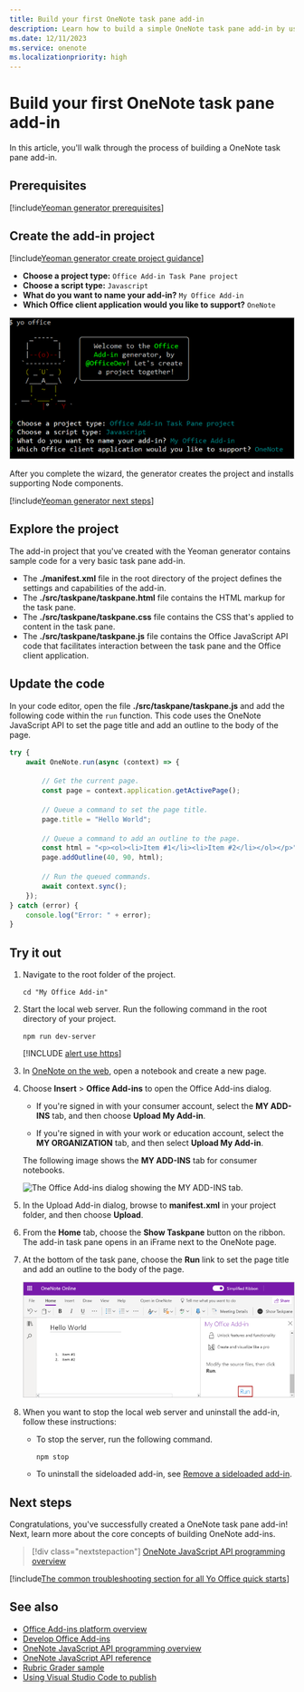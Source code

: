 ```yaml
---
title: Build your first OneNote task pane add-in
description: Learn how to build a simple OneNote task pane add-in by using the Office JS API.
ms.date: 12/11/2023
ms.service: onenote
ms.localizationpriority: high
---
```


# Build your first OneNote task pane add-in

In this article, you'll walk through the process of building a OneNote task pane add-in.

## Prerequisites

[!include[Yeoman generator prerequisites](../includes/quickstart-yo-prerequisites.md)]

## Create the add-in project

[!include[Yeoman generator create project guidance](../includes/yo-office-command-guidance.md)]

- **Choose a project type:** `Office Add-in Task Pane project`
- **Choose a script type:** `Javascript`
- **What do you want to name your add-in?** `My Office Add-in`
- **Which Office client application would you like to support?** `OneNote`

![The prompts and answers for the Yeoman generator in a command line interface.](../images/yo-office-onenote.png)

After you complete the wizard, the generator creates the project and installs supporting Node components.

[!include[Yeoman generator next steps](../includes/yo-office-next-steps.md)]

## Explore the project

The add-in project that you've created with the Yeoman generator contains sample code for a very basic task pane add-in.

- The **./manifest.xml** file in the root directory of the project defines the settings and capabilities of the add-in.
- The **./src/taskpane/taskpane.html** file contains the HTML markup for the task pane.
- The **./src/taskpane/taskpane.css** file contains the CSS that's applied to content in the task pane.
- The **./src/taskpane/taskpane.js** file contains the Office JavaScript API code that facilitates interaction between the task pane and the Office client application.

## Update the code

In your code editor, open the file **./src/taskpane/taskpane.js** and add the following code within the `run` function. This code uses the OneNote JavaScript API to set the page title and add an outline to the body of the page.

```js
try {
    await OneNote.run(async (context) => {

        // Get the current page.
        const page = context.application.getActivePage();

        // Queue a command to set the page title.
        page.title = "Hello World";

        // Queue a command to add an outline to the page.
        const html = "<p><ol><li>Item #1</li><li>Item #2</li></ol></p>";
        page.addOutline(40, 90, html);

        // Run the queued commands.
        await context.sync();
    });
} catch (error) {
    console.log("Error: " + error);
}
```

## Try it out

1. Navigate to the root folder of the project.

    ```command&nbsp;line
    cd "My Office Add-in"
    ```

1. Start the local web server. Run the following command in the root directory of your project.

    ```command&nbsp;line
    npm run dev-server
    ```

    [!INCLUDE [alert use https](../includes/alert-use-https.md)]

1. In [OneNote on the web](https://www.onenote.com/notebooks), open a notebook and create a new page.

1. Choose **Insert** > **Office Add-ins** to open the Office Add-ins dialog.

    - If you're signed in with your consumer account, select the **MY ADD-INS** tab, and then choose **Upload My Add-in**.

    - If you're signed in with your work or education account, select the **MY ORGANIZATION** tab, and then select **Upload My Add-in**.

    The following image shows the **MY ADD-INS** tab for consumer notebooks.

    ![The Office Add-ins dialog showing the MY ADD-INS tab.](../images/onenote-office-add-ins-dialog.png)

1. In the Upload Add-in dialog, browse to **manifest.xml** in your project folder, and then choose **Upload**.

1. From the **Home** tab, choose the **Show Taskpane** button on the ribbon. The add-in task pane opens in an iFrame next to the OneNote page.

1. At the bottom of the task pane, choose the **Run** link to set the page title and add an outline to the body of the page.

    ![The add-in built from this walkthrough, where the Show Taskpane ribbon button was used to open the task pane in OneNote.](../images/onenote-first-add-in-4.png)

1. When you want to stop the local web server and uninstall the add-in, follow these instructions:

    - To stop the server, run the following command.

        ```command&nbsp;line
        npm stop
        ```

    - To uninstall the sideloaded add-in, see [Remove a sideloaded add-in](../testing/sideload-office-add-ins-for-testing.md#remove-a-sideloaded-add-in).

## Next steps

Congratulations, you've successfully created a OneNote task pane add-in! Next, learn more about the core concepts of building OneNote add-ins.

> [!div class="nextstepaction"]
> [OneNote JavaScript API programming overview](../onenote/onenote-add-ins-programming-overview.md)

[!include[The common troubleshooting section for all Yo Office quick starts](../includes/quickstart-troubleshooting-yo.md)]

## See also

- [Office Add-ins platform overview](../overview/office-add-ins.md)
- [Develop Office Add-ins](../develop/develop-overview.md)
- [OneNote JavaScript API programming overview](../onenote/onenote-add-ins-programming-overview.md)
- [OneNote JavaScript API reference](../reference/overview/onenote-add-ins-javascript-reference.md)
- [Rubric Grader sample](https://github.com/OfficeDev/OneNote-Add-in-Rubric-Grader)
- [Using Visual Studio Code to publish](../publish/publish-add-in-vs-code.md#using-visual-studio-code-to-publish)

